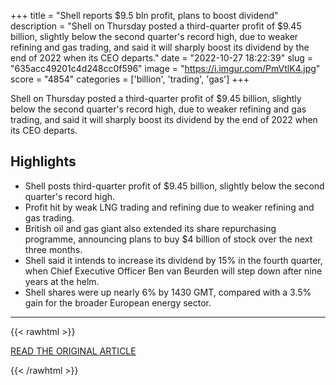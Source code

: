 +++
title = "Shell reports $9.5 bln profit, plans to boost dividend"
description = "Shell on Thursday posted a third-quarter profit of $9.45 billion, slightly below the second quarter's record high, due to weaker refining and gas trading, and said it will sharply boost its dividend by the end of 2022 when its CEO departs."
date = "2022-10-27 18:22:39"
slug = "635acc49201c4d248cc0f596"
image = "https://i.imgur.com/PmVtlK4.jpg"
score = "4854"
categories = ['billion', 'trading', 'gas']
+++

Shell on Thursday posted a third-quarter profit of $9.45 billion, slightly below the second quarter's record high, due to weaker refining and gas trading, and said it will sharply boost its dividend by the end of 2022 when its CEO departs.

## Highlights

- Shell posts third-quarter profit of $9.45 billion, slightly below the second quarter's record high.
- Profit hit by weak LNG trading and refining due to weaker refining and gas trading.
- British oil and gas giant also extended its share repurchasing programme, announcing plans to buy $4 billion of stock over the next three months.
- Shell said it intends to increase its dividend by 15% in the fourth quarter, when Chief Executive Officer Ben van Beurden will step down after nine years at the helm.
- Shell shares were up nearly 6% by 1430 GMT, compared with a 3.5% gain for the broader European energy sector.

---

{{< rawhtml >}}
  <p class="article-category">
    <a target="_blank" href="https://www.reuters.com/business/energy/shell-reports-95-bln-profit-q3-plans-raise-dividend-2022-10-27/">READ THE ORIGINAL ARTICLE</a>
  </p>
{{< /rawhtml >}}
